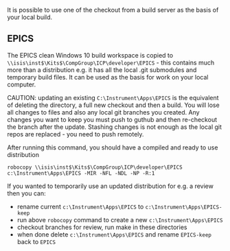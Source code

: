 It is possible to use one of the checkout from a build server as the basis of your local build.

## EPICS

The EPICS clean Windows 10 build workspace is copied to  `\\isis\inst$\Kits$\CompGroup\ICP\developer\EPICS` - this contains much more than a distribution e.g. it has all the local .git submodules and temporary build files. It can be used as the basis for work on your local computer.

CAUTION: updating an existing `C:\Instrument\Apps\EPICS` is the equivalent of deleting the directory, a full new checkout and then a build. You will lose all changes to files and also any local git branches you created. Any changes you want to keep you must push to guthub and then re-checkout the branch after the update. Stashing changes is not enough as the local git repos are replaced - you need to push remotely.

After running this command, you should have a compiled and ready to use distribution
```
robocopy \\isis\inst$\Kits$\CompGroup\ICP\developer\EPICS c:\Instrument\Apps\EPICS -MIR -NFL -NDL -NP -R:1
```
If you wanted to temporarily use an updated distribution for e.g. a review then you can: 
- rename current `c:\Instrument\Apps\EPICS` to `c:\Instrument\Apps\EPICS-keep`
- run above `robocopy` command to create a new `c:\Instrument\Apps\EPICS`
- checkout branches for review, run make in these directories
- when done delete `c:\Instrument\Apps\EPICS` and rename `EPICS-keep` back to `EPICS`


 